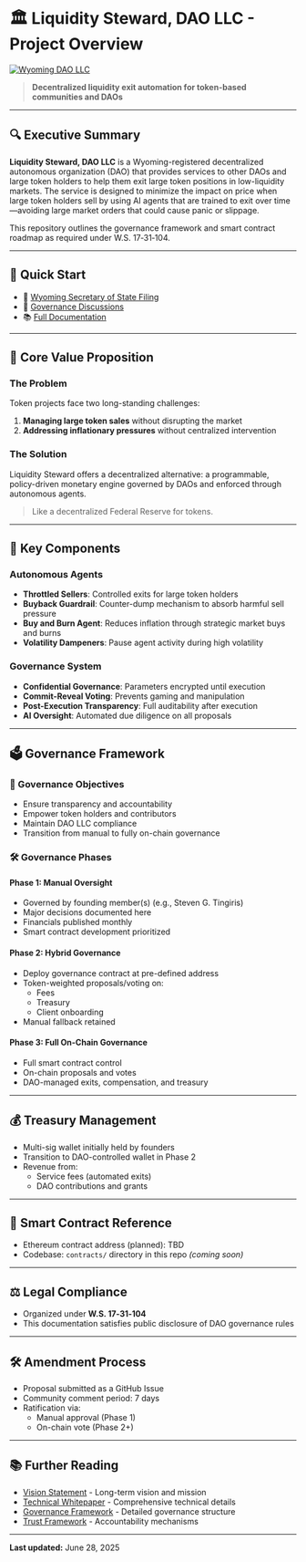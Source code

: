 # 🏛️ Liquidity Steward, DAO LLC - Project Overview

[![Wyoming DAO LLC](https://img.shields.io/badge/WY--Registered--DAO--LLC-Active-brightgreen)](https://wyobiz.wyo.gov/business/FilingDetails.aspx?eFNum=096245037255134149108043243008151010166095216146)

> **Decentralized liquidity exit automation for token-based communities and DAOs**

---

## 🔍 Executive Summary

**Liquidity Steward, DAO LLC** is a Wyoming-registered decentralized autonomous organization (DAO) that provides services to other DAOs and large token holders to help them exit large token positions in low-liquidity markets. The service is designed to minimize the impact on price when large token holders sell by using AI agents that are trained to exit over time—avoiding large market orders that could cause panic or slippage.

This repository outlines the governance framework and smart contract roadmap as required under W.S. 17‑31‑104.

---

## 🚀 Quick Start

- 📜 [Wyoming Secretary of State Filing](https://wyobiz.wyo.gov/business/FilingDetails.aspx?eFNum=096245037255134149108043243008151010166095216146)
- 🧠 [Governance Discussions](https://github.com/liquiditysteward/liquidity-steward-governance/issues)
- 📚 [Full Documentation](../README.md)

---

## 🎯 Core Value Proposition

### The Problem
Token projects face two long-standing challenges:
1. **Managing large token sales** without disrupting the market
2. **Addressing inflationary pressures** without centralized intervention

### The Solution
Liquidity Steward offers a decentralized alternative: a programmable, policy-driven monetary engine governed by DAOs and enforced through autonomous agents.

> Like a decentralized Federal Reserve for tokens.

---

## 🧰 Key Components

### Autonomous Agents
- **Throttled Sellers**: Controlled exits for large token holders
- **Buyback Guardrail**: Counter-dump mechanism to absorb harmful sell pressure
- **Buy and Burn Agent**: Reduces inflation through strategic market buys and burns
- **Volatility Dampeners**: Pause agent activity during high volatility

### Governance System
- **Confidential Governance**: Parameters encrypted until execution
- **Commit-Reveal Voting**: Prevents gaming and manipulation
- **Post-Execution Transparency**: Full auditability after execution
- **AI Oversight**: Automated due diligence on all proposals

---

## 🗳️ Governance Framework

### 🎯 Governance Objectives
- Ensure transparency and accountability
- Empower token holders and contributors
- Maintain DAO LLC compliance
- Transition from manual to fully on-chain governance

### 🛠️ Governance Phases

#### Phase 1: Manual Oversight
- Governed by founding member(s) (e.g., Steven G. Tingiris)
- Major decisions documented here
- Financials published monthly
- Smart contract development prioritized

#### Phase 2: Hybrid Governance
- Deploy governance contract at pre-defined address
- Token-weighted proposals/voting on:
  - Fees
  - Treasury
  - Client onboarding
- Manual fallback retained

#### Phase 3: Full On-Chain Governance
- Full smart contract control
- On-chain proposals and votes
- DAO-managed exits, compensation, and treasury

---

## 💰 Treasury Management

- Multi-sig wallet initially held by founders
- Transition to DAO-controlled wallet in Phase 2
- Revenue from:
  - Service fees (automated exits)
  - DAO contributions and grants

---

## 🧠 Smart Contract Reference

- Ethereum contract address (planned): TBD
- Codebase: `contracts/` directory in this repo *(coming soon)*

---

## ⚖️ Legal Compliance

- Organized under **W.S. 17‑31‑104**
- This documentation satisfies public disclosure of DAO governance rules

---

## 🛠️ Amendment Process

- Proposal submitted as a GitHub Issue
- Community comment period: 7 days
- Ratification via:
  - Manual approval (Phase 1)
  - On-chain vote (Phase 2+)

---

## 📚 Further Reading

- [Vision Statement](./vision.md) - Long-term vision and mission
- [Technical Whitepaper](./whitepaper.md) - Comprehensive technical details
- [Governance Framework](../governance/framework.md) - Detailed governance structure
- [Trust Framework](../governance/trust-framework.md) - Accountability mechanisms

---

**Last updated:** June 28, 2025 